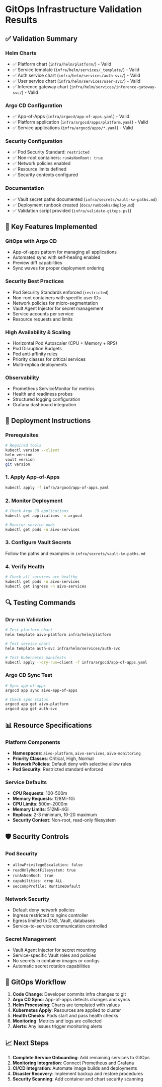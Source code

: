 # GitOps Infrastructure Validation Results

## ✅ Validation Summary

### Helm Charts
- ✅ Platform chart (`infra/helm/platform/`) - Valid
- ✅ Service template (`infra/helm/services/_template/`) - Valid  
- ✅ Auth service chart (`infra/helm/services/auth-svc/`) - Valid
- ✅ User service chart (`infra/helm/services/user-svc/`) - Valid
- ✅ Inference gateway chart (`infra/helm/services/inference-gateway-svc/`) - Valid

### Argo CD Configuration
- ✅ App-of-Apps (`infra/argocd/app-of-apps.yaml`) - Valid
- ✅ Platform application (`infra/argocd/apps/platform.yaml`) - Valid
- ✅ Service applications (`infra/argocd/apps/*.yaml`) - Valid

### Security Configuration
- ✅ Pod Security Standard: `restricted`
- ✅ Non-root containers: `runAsNonRoot: true`
- ✅ Network policies enabled
- ✅ Resource limits defined
- ✅ Security contexts configured

### Documentation
- ✅ Vault secret paths documented (`infra/secrets/vault-kv-paths.md`)
- ✅ Deployment runbook created (`docs/runbooks/deploy.md`)
- ✅ Validation script provided (`infra/validate-gitops.ps1`)

## 🎯 Key Features Implemented

### GitOps with Argo CD
- App-of-apps pattern for managing all applications
- Automated sync with self-healing enabled
- Preview diff capabilities
- Sync waves for proper deployment ordering

### Security Best Practices
- Pod Security Standards enforced (`restricted`)
- Non-root containers with specific user IDs
- Network policies for micro-segmentation
- Vault Agent Injector for secret management
- Service accounts per service
- Resource requests and limits

### High Availability & Scaling
- Horizontal Pod Autoscaler (CPU + Memory + RPS)
- Pod Disruption Budgets
- Pod anti-affinity rules
- Priority classes for critical services
- Multi-replica deployments

### Observability
- Prometheus ServiceMonitor for metrics
- Health and readiness probes
- Structured logging configuration
- Grafana dashboard integration

## 🚀 Deployment Instructions

### Prerequisites
```bash
# Required tools
kubectl version --client
helm version
vault version
git version
```

### 1. Apply App-of-Apps
```bash
kubectl apply -f infra/argocd/app-of-apps.yaml
```

### 2. Monitor Deployment
```bash
# Check Argo CD applications
kubectl get applications -n argocd

# Monitor service pods
kubectl get pods -n aivo-services
```

### 3. Configure Vault Secrets
Follow the paths and examples in `infra/secrets/vault-kv-paths.md`

### 4. Verify Health
```bash
# Check all services are healthy
kubectl get pods -n aivo-services
kubectl get ingress -n aivo-services
```

## 🔍 Testing Commands

### Dry-run Validation
```bash
# Test platform chart
helm template aivo-platform infra/helm/platform

# Test service chart
helm template auth-svc infra/helm/services/auth-svc

# Test Kubernetes manifests
kubectl apply --dry-run=client -f infra/argocd/app-of-apps.yaml
```

### Argo CD Sync Test
```bash
# Sync app-of-apps
argocd app sync aivo-app-of-apps

# Check sync status
argocd app get aivo-platform
argocd app get auth-svc
```

## 📊 Resource Specifications

### Platform Components
- **Namespaces**: `aivo-platform`, `aivo-services`, `aivo-monitoring`
- **Priority Classes**: Critical, High, Normal
- **Network Policies**: Default deny with selective allow rules
- **Pod Security**: Restricted standard enforced

### Service Defaults
- **CPU Requests**: 100-500m
- **Memory Requests**: 128Mi-1Gi  
- **CPU Limits**: 500m-2000m
- **Memory Limits**: 512Mi-4Gi
- **Replicas**: 2-3 minimum, 10-20 maximum
- **Security Context**: Non-root, read-only filesystem

## 🛡️ Security Controls

### Pod Security
- `allowPrivilegeEscalation: false`
- `readOnlyRootFilesystem: true`
- `runAsNonRoot: true`
- `capabilities: drop ALL`
- `seccompProfile: RuntimeDefault`

### Network Security
- Default deny network policies
- Ingress restricted to nginx controller
- Egress limited to DNS, Vault, databases
- Service-to-service communication controlled

### Secret Management
- Vault Agent Injector for secret mounting
- Service-specific Vault roles and policies
- No secrets in container images or configs
- Automatic secret rotation capabilities

## 🔄 GitOps Workflow

1. **Code Change**: Developer commits infra changes to git
2. **Argo CD Sync**: App-of-apps detects changes and syncs
3. **Helm Processing**: Charts are templated with values
4. **Kubernetes Apply**: Resources are applied to cluster
5. **Health Checks**: Pods start and pass health checks
6. **Monitoring**: Metrics and logs are collected
7. **Alerts**: Any issues trigger monitoring alerts

## 📈 Next Steps

1. **Complete Service Onboarding**: Add remaining services to GitOps
2. **Monitoring Integration**: Connect Prometheus and Grafana
3. **CI/CD Integration**: Automate image builds and deployments
4. **Disaster Recovery**: Implement backup and restore procedures
5. **Security Scanning**: Add container and chart security scanning
